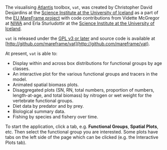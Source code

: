 The visualising [Atlantis](http://atlantis.cmar.csiro.au/) toolbox, `vat`, was created by Christopher David Desjardins at the [Science Institute at the University of Iceland](http://raunvis.hi.is/rhformE.php) as a part of the [EU MareFrame project](http://www.mareframe-fp7.org/) with code contributions from Vidette McGregor at [NIWA](http://www.niwa.co.nz/) and Erla Sturludottir at the [Science Institute at the University of Iceland](http://raunvis.hi.is/rhformE.php).  

`vat` is released under the [GPL v3 or later](http://www.gnu.org/copyleft/gpl.html) and source code is available at [http://github.com/mareframe/vat](http://github.com/mareframe/vat).

At present, `vat` is able to:
- Display within and across box distributions for functional groups by age classes.
- An interactive plot for the various functional groups and tracers in the model.
- Animated spatial biomass plots.
- Disaggregated plots (SN, RN, total numbers, proportion of numbers, length-at-age, and total biomass) by nitrogen or wet weight for the vertebrate functional groups.
- Diet data by predator and by prey.
- Biological summary data.
- Fishing by species and fishery over time.

To start the application, click a tab, e.g. **Functional Groups**, **Spatial Plots**, etc. Then select the functional group you are interested. Some plots have tabs on the left side of the page which can be clicked (e.g. the Interactive Plots tab). 
